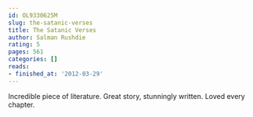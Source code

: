 ```yaml
---
id: OL9330625M
slug: the-satanic-verses
title: The Satanic Verses
author: Salman Rushdie
rating: 5
pages: 561
categories: []
reads:
- finished_at: '2012-03-29'
---
```

Incredible piece of literature. Great story, stunningly written. Loved every chapter.
